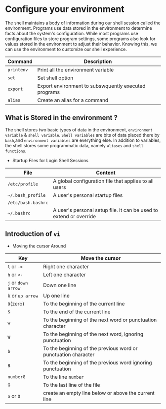 # Configure your environment

The shell maintains a body of information during our shell session called the environment.
Programs use data stored in the environment to determine facts about the system's configuration.
While most programs use configuration files to store program settings, some programs also look
for values stored in the environment to adjust their behavior. Knowing this, we can use
the environment to customize our shell experience.

| Command    | Description                                          |
| ---------- | ---------------------------------------------------- |
| `printenv` | Print all the environment variable                   |
| `set`      | Set shell option                                     |
| `export`   | Export environment to subswquently executed programs |
| `alias`    | Create an alias for a command                        |

## What is Stored in the environment ?

The shell stores two basic types of data in the environment, `environment variable` & `shell variable`.
`Shell variables` are bits of data placed there by `bash`,and `environment variables` are everything else.
In addition to variables, the shell stores some programmatic data, namely `aliases` and `shell functions`.

- Startup Files for Login Shell Sessions

| File               | Content                                                            |
| ------------------ | ------------------------------------------------------------------ |
| `/etc/profile`     | A global configuration file that applies to all users              |
| `~/.bash_profile`  | A user's personal startup files                                    |
| `/etc/bash.bashrc` |                                                                    |
| `~/.bashrc`        | A user's personal setup file. It can be used to extend or override |

## Introduction of `vi`

- Moving the cursor Around

| Key                 | Move the cursor                                                |
| ------------------- | -------------------------------------------------------------- |
| `l` or `->`         | Right one character                                            |
| `h` or `<-`         | Left one character                                             |
| `j` or `down arrow` | Down one line                                                  |
| k or `up arrow`     | Up one line                                                    |
| `0`(zero)           | To the beginning of the current line                           |
| `$`                 | To the end of the current line                                 |
| `w`                 | To the beginning of the next word or punctuation character     |
| `W`                 | To the beginning of the next word, ignoring punctuation        |
| `b`                 | To the beginning of the previous word or punctuation character |
| `B`                 | To the beginning of the previous word ignoring punctuation     |
| `numberG`           | To the line `number`                                           |
| `G`                 | To the last line of the file                                   |
| `o` or `O`          | create an empty line below or above the current line           |
